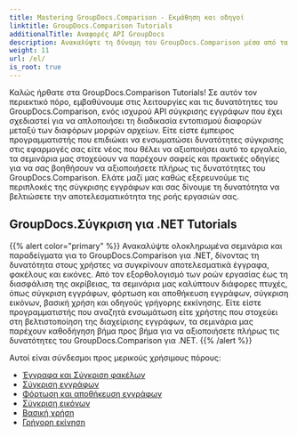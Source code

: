 ```yaml
---
title: Mastering GroupDocs.Comparison - Εκμάθηση και οδηγοί
linktitle: GroupDocs.Comparison Tutorials
additionalTitle: Αναφορές API GroupDocs
description: Ανακαλύψτε τη δύναμη του GroupDocs.Comparison μέσα από τα σεμινάρια μας! Μάθετε να ενσωματώνετε και να χρησιμοποιείτε αυτό το API για αποτελεσματική σύγκριση εγγράφων.
weight: 11
url: /el/
is_root: true
---
```


Καλώς ήρθατε στα GroupDocs.Comparison Tutorials! Σε αυτόν τον περιεκτικό πόρο, εμβαθύνουμε στις λειτουργίες και τις δυνατότητες του GroupDocs.Comparison, ενός ισχυρού API σύγκρισης εγγράφων που έχει σχεδιαστεί για να απλοποιήσει τη διαδικασία εντοπισμού διαφορών μεταξύ των διαφόρων μορφών αρχείων. Είτε είστε έμπειρος προγραμματιστής που επιδιώκει να ενσωματώσει δυνατότητες σύγκρισης στις εφαρμογές σας είτε νέος που θέλει να αξιοποιήσει αυτό το εργαλείο, τα σεμινάρια μας στοχεύουν να παρέχουν σαφείς και πρακτικές οδηγίες για να σας βοηθήσουν να αξιοποιήσετε πλήρως τις δυνατότητες του GroupDocs.Comparison. Ελάτε μαζί μας καθώς εξερευνούμε τις περιπλοκές της σύγκρισης εγγράφων και σας δίνουμε τη δυνατότητα να βελτιώσετε την αποτελεσματικότητα της ροής εργασιών σας.

## GroupDocs.Σύγκριση για .NET Tutorials
{{% alert color="primary" %}}
Ανακαλύψτε ολοκληρωμένα σεμινάρια και παραδείγματα για το GroupDocs.Comparison για .NET, δίνοντας τη δυνατότητα στους χρήστες να συγκρίνουν αποτελεσματικά έγγραφα, φακέλους και εικόνες. Από τον εξορθολογισμό των ροών εργασίας έως τη διασφάλιση της ακρίβειας, τα σεμινάρια μας καλύπτουν διάφορες πτυχές, όπως σύγκριση εγγράφων, φόρτωση και αποθήκευση εγγράφων, σύγκριση εικόνων, βασική χρήση και οδηγούς γρήγορης εκκίνησης. Είτε είστε προγραμματιστής που αναζητά ενσωμάτωση είτε χρήστης που στοχεύει στη βελτιστοποίηση της διαχείρισης εγγράφων, τα σεμινάρια μας παρέχουν καθοδήγηση βήμα προς βήμα για να αξιοποιήσετε πλήρως τις δυνατότητες του GroupDocs.Comparison για .NET.
{{% /alert %}}

Αυτοί είναι σύνδεσμοι προς μερικούς χρήσιμους πόρους:
 
- [Έγγραφα και Σύγκριση φακέλων](./net/documents-and-folder-comparison/)
- [Σύγκριση εγγράφων](./net/document-comparison/)
- [Φόρτωση και αποθήκευση εγγράφων](./net/loading-and-saving-documents/)
- [Σύγκριση εικόνων](./net/image-comparison/)
- [Βασική χρήση](./net/basic-usage/)
- [Γρήγορη εκίνηση](./net/quick-start/)

